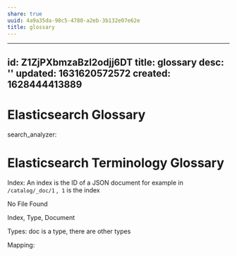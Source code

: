 ```yaml
---
share: true
uuid: 4a9a35da-98c5-4780-a2eb-3b132e07e62e
title: glossary
---
```

---
id: Z1ZjPXbmzaBzI2odjj6DT
title: glossary
desc: ''
updated: 1631620572572
created: 1628444413889
---
# Elasticsearch Glossary
search\_analyzer:

# Elasticsearch Terminology Glossary
Index: An index is the ID of a JSON document for example in `/catalog/_doc/1` ,  `1` is the index

No File Found

Index, Type, Document

Types: doc is a type, there are other types

Mapping: